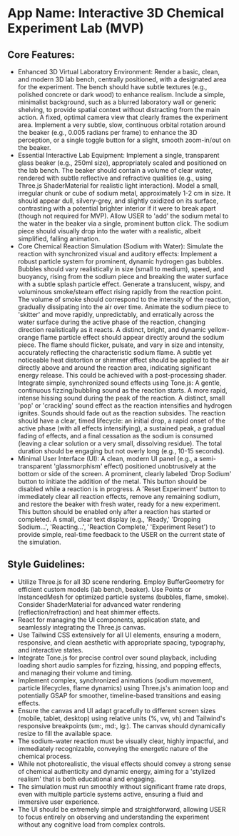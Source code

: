 # **App Name**: Interactive 3D Chemical Experiment Lab (MVP)

## Core Features:

- Enhanced 3D Virtual Laboratory Environment: Render a basic, clean, and modern 3D lab bench, centrally positioned, with a designated area for the experiment. The bench should have subtle textures (e.g., polished concrete or dark wood) to enhance realism. Include a simple, minimalist background, such as a blurred laboratory wall or generic shelving, to provide spatial context without distracting from the main action. A fixed, optimal camera view that clearly frames the experiment area. Implement a very subtle, slow, continuous orbital rotation around the beaker (e.g., 0.005 radians per frame) to enhance the 3D perception, or a single toggle button for a slight, smooth zoom-in/out on the beaker.
- Essential Interactive Lab Equipment: Implement a single, transparent glass beaker (e.g., 250ml size), appropriately scaled and positioned on the lab bench. The beaker should contain a volume of clear water, rendered with subtle reflective and refractive qualities (e.g., using Three.js ShaderMaterial for realistic light interaction). Model a small, irregular chunk or cube of sodium metal, approximately 1-2 cm in size. It should appear dull, silvery-grey, and slightly oxidized on its surface, contrasting with a potential brighter interior if it were to break apart (though not required for MVP). Allow USER to 'add' the sodium metal to the water in the beaker via a single, prominent button click. The sodium piece should visually drop into the water with a realistic, albeit simplified, falling animation.
- Core Chemical Reaction Simulation (Sodium with Water): Simulate the reaction with synchronized visual and auditory effects: Implement a robust particle system for prominent, dynamic hydrogen gas bubbles. Bubbles should vary realistically in size (small to medium), speed, and buoyancy, rising from the sodium piece and breaking the water surface with a subtle splash particle effect. Generate a translucent, wispy, and voluminous smoke/steam effect rising rapidly from the reaction point. The volume of smoke should correspond to the intensity of the reaction, gradually dissipating into the air over time. Animate the sodium piece to 'skitter' and move rapidly, unpredictably, and erratically across the water surface during the active phase of the reaction, changing direction realistically as it reacts. A distinct, bright, and dynamic yellow-orange flame particle effect should appear directly around the sodium piece. The flame should flicker, pulsate, and vary in size and intensity, accurately reflecting the characteristic sodium flame. A subtle yet noticeable heat distortion or shimmer effect should be applied to the air directly above and around the reaction area, indicating significant energy release. This could be achieved with a post-processing shader. Integrate simple, synchronized sound effects using Tone.js: A gentle, continuous fizzing/bubbling sound as the reaction starts. A more rapid, intense hissing sound during the peak of the reaction. A distinct, small 'pop' or 'crackling' sound effect as the reaction intensifies and hydrogen ignites. Sounds should fade out as the reaction subsides. The reaction should have a clear, timed lifecycle: an initial drop, a rapid onset of the active phase (with all effects intensifying), a sustained peak, a gradual fading of effects, and a final cessation as the sodium is consumed (leaving a clear solution or a very small, dissolving residue). The total duration should be engaging but not overly long (e.g., 10-15 seconds).
- Minimal User Interface (UI): A clean, modern UI panel (e.g., a semi-transparent 'glassmorphism' effect) positioned unobtrusively at the bottom or side of the screen. A prominent, clearly labeled 'Drop Sodium' button to initiate the addition of the metal. This button should be disabled while a reaction is in progress. A 'Reset Experiment' button to immediately clear all reaction effects, remove any remaining sodium, and restore the beaker with fresh water, ready for a new experiment. This button should be enabled only after a reaction has started or completed. A small, clear text display (e.g., 'Ready,' 'Dropping Sodium...', 'Reacting...', 'Reaction Complete,' 'Experiment Reset') to provide simple, real-time feedback to the USER on the current state of the simulation.

## Style Guidelines:

- Utilize Three.js for all 3D scene rendering. Employ BufferGeometry for efficient custom models (lab bench, beaker). Use Points or InstancedMesh for optimized particle systems (bubbles, flame, smoke). Consider ShaderMaterial for advanced water rendering (reflection/refraction) and heat shimmer effects.
- React for managing the UI components, application state, and seamlessly integrating the Three.js canvas.
- Use Tailwind CSS extensively for all UI elements, ensuring a modern, responsive, and clean aesthetic with appropriate spacing, typography, and interactive states.
- Integrate Tone.js for precise control over sound playback, including loading short audio samples for fizzing, hissing, and popping effects, and managing their volume and timing.
- Implement complex, synchronized animations (sodium movement, particle lifecycles, flame dynamics) using Three.js's animation loop and potentially GSAP for smoother, timeline-based transitions and easing effects.
- Ensure the canvas and UI adapt gracefully to different screen sizes (mobile, tablet, desktop) using relative units (%, vw, vh) and Tailwind's responsive breakpoints (sm:, md:, lg:). The canvas should dynamically resize to fill the available space.
- The sodium-water reaction must be visually clear, highly impactful, and immediately recognizable, conveying the energetic nature of the chemical process.
- While not photorealistic, the visual effects should convey a strong sense of chemical authenticity and dynamic energy, aiming for a 'stylized realism' that is both educational and engaging.
- The simulation must run smoothly without significant frame rate drops, even with multiple particle systems active, ensuring a fluid and immersive user experience.
- The UI should be extremely simple and straightforward, allowing USER to focus entirely on observing and understanding the experiment without any cognitive load from complex controls.